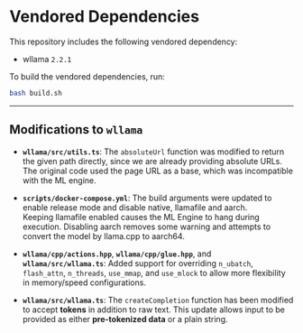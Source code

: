 # Vendored Dependencies

This repository includes the following vendored dependency:

- wllama `2.2.1`

To build the vendored dependencies, run:
```bash
bash build.sh
```

---

## Modifications to `wllama`

- **`wllama/src/utils.ts`**: The `absoluteUrl` function was modified to return the given path directly, since we are already providing absolute URLs. The original code used the page URL as a base, which was incompatible with the ML engine.

- **`scripts/docker-compose.yml`**: The build arguments were updated to enable release mode and disable native, llamafile and aarch.  
  Keeping llamafile enabled causes the ML Engine to hang during execution. Disabling aarch removes some warning and attempts to convert
  the model by llama.cpp to aarch64.

- **`wllama/cpp/actions.hpp`**, **`wllama/cpp/glue.hpp`**, and **`wllama/src/wllama.ts`**: Added support for overriding `n_ubatch`, `flash_attn`, `n_threads`, `use_mmap`, and `use_mlock` to allow more flexibility in memory/speed configurations.

- **`wllama/src/wllama.ts`**: The `createCompletion` function has been modified to accept **tokens** in addition to raw text. This update allows input to be provided as either **pre-tokenized data** or a plain string.
